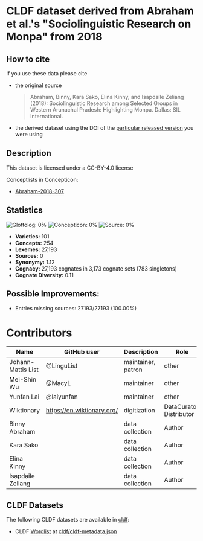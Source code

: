 # CLDF dataset derived from Abraham et al.'s "Sociolinguistic Research on Monpa" from 2018

## How to cite

If you use these data please cite
- the original source
  > Abraham, Binny, Kara Sako, Elina Kinny, and Isapdaile Zeliang (2018):  Sociolinguistic Research among Selected Groups in Western Arunachal Pradesh: Highlighting Monpa. Dallas: SIL International.
- the derived dataset using the DOI of the [particular released version](../../releases/) you were using

## Description


This dataset is licensed under a CC-BY-4.0 license


Conceptlists in Concepticon:
- [Abraham-2018-307](https://concepticon.clld.org/contributions/Abraham-2018-307)
## Statistics


![Glottolog: 0%](https://img.shields.io/badge/Glottolog-0%25-red.svg "Glottolog: 0%")
![Concepticon: 0%](https://img.shields.io/badge/Concepticon-0%25-red.svg "Concepticon: 0%")
![Source: 0%](https://img.shields.io/badge/Source-0%25-red.svg "Source: 0%")

- **Varieties:** 101
- **Concepts:** 254
- **Lexemes:** 27,193
- **Sources:** 0
- **Synonymy:** 1.12
- **Cognacy:** 27,193 cognates in 3,173 cognate sets (783 singletons)
- **Cognate Diversity:** 0.11

## Possible Improvements:



- Entries missing sources: 27193/27193 (100.00%)

# Contributors

Name               | GitHub user | Description | Role
---                | ---         | --- | --- 
Johann-Mattis List | @LinguList  | maintainer, patron | other 
Mei-Shin Wu        | @MacyL      | maintainer | other
Yunfan Lai         | @laiyunfan  | maintainer | other
Wiktionary         | https://en.wiktionary.org/ | digitization | DataCurator, Distributor
Binny Abraham | | data collection | Author
Kara Sako | | data collection | Author
Elina Kinny | | data collection | Author
Isapdaile Zeliang | | data collection | Author





## CLDF Datasets

The following CLDF datasets are available in [cldf](cldf):

- CLDF [Wordlist](https://github.com/cldf/cldf/tree/master/modules/Wordlist) at [cldf/cldf-metadata.json](cldf/cldf-metadata.json)